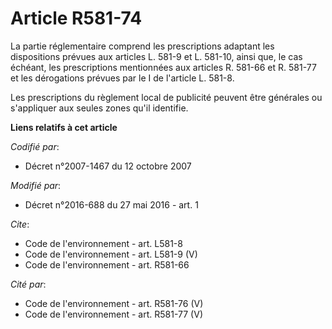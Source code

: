 # Article R581-74

La partie réglementaire comprend les prescriptions adaptant les dispositions prévues aux articles L. 581-9 et L. 581-10,
ainsi que, le cas échéant, les prescriptions mentionnées aux articles R. 581-66 et R. 581-77 et les dérogations prévues par
le I de l'article L. 581-8. 

Les prescriptions du règlement local de publicité peuvent être générales ou s'appliquer aux seules zones qu'il identifie.

**Liens relatifs à cet article**

_Codifié par_:

  - Décret n°2007-1467 du 12 octobre 2007

_Modifié par_:

  - Décret n°2016-688 du 27 mai 2016 - art. 1

_Cite_:

  - Code de l'environnement - art. L581-8
  - Code de l'environnement - art. L581-9 (V)
  - Code de l'environnement - art. R581-66

_Cité par_:

  - Code de l'environnement - art. R581-76 (V)
  - Code de l'environnement - art. R581-77 (V)

